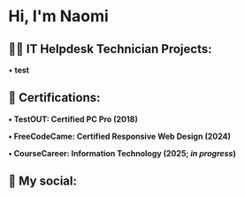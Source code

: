<h1>Hi, I'm Naomi </h1>

<h2>👨‍💻 IT Helpdesk Technician Projects:</h2>

•<b> test </b>



<h2> 📄 Certifications:</h2>
  
<b>• TestOUT: Certified PC Pro (2018)

• FreeCodeCame: Certified Responsive Web Design (2024)

• CourseCareer: Information Technology (2025; <i>in progress</i>)
</b>

<h2> 🤳 My social:</h2>


<!--
**joshmadakor1/joshmadakor1** is a ✨ _special_ ✨ repository because its `README.md` (this file) appears on your GitHub profile.

Here are some ideas to get you started:

- 🔭 I’m currently working on ...
- 🌱 I’m currently learning ...
- 👯 I’m looking to collaborate on ...
- 🤔 I’m looking for help with ...
- 💬 Ask me about ...
- 📫 How to reach me: ...
- 😄 Pronouns: ...
- ⚡ Fun fact: ...
-->

<!--
**skellydog/skellydog** is a ✨ _special_ ✨ repository because its `README.md` (this file) appears on your GitHub profile.

Here are some ideas to get you started:

- 🔭 I’m currently working on ...
- 🌱 I’m currently learning ...
- 👯 I’m looking to collaborate on ...
- 🤔 I’m looking for help with ...
- 💬 Ask me about ...
- 📫 How to reach me: ...
- 😄 Pronouns: ...
- ⚡ Fun fact: ...
-->
